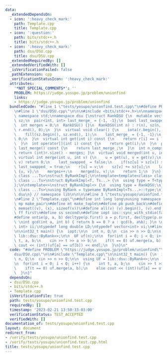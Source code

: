 ```yaml
---
data:
  _extendedDependsOn:
  - icon: ':heavy_check_mark:'
    path: Template.cpp
    title: Template.cpp
  - icon: ':question:'
    path: bits/stdc++.h
    title: bits/stdc++.h
  - icon: ':heavy_check_mark:'
    path: dsu/DSU.cpp
    title: dsu/DSU.cpp
  _extendedRequiredBy: []
  _extendedVerifiedWith: []
  _isVerificationFailed: false
  _pathExtension: cpp
  _verificationStatusIcon: ':heavy_check_mark:'
  attributes:
    '*NOT_SPECIAL_COMMENTS*': ''
    PROBLEM: https://judge.yosupo.jp/problem/unionfind
    links:
    - https://judge.yosupo.jp/problem/unionfind
  bundledCode: "#line 1 \"tests/yosupo/unionfind.test.cpp\"\n#define PROBLEM \"https://judge.yosupo.jp/problem/unionfind\"\
    \n#line 1 \"dsu/DSU.cpp\"\n\n\n#include <bits/stdc++.h>\n\nnamespace lib {\nusing\
    \ namespace std;\nnamespace dsu {\nstruct RankDSU {\n  mutable vector<int> r,\
    \ sz;\n  pair<int, int> last_merge_ = {-1, -1};\n  bool last_swapped_ = false;\n\
    \  int merges = 0;\n  RankDSU() {}\n  RankDSU(int n) : r(n), sz(n, 1) {\n    iota(r.begin(),\
    \ r.end(), 0);\n  }\n  virtual void clear() {\n    iota(r.begin(), r.end(), 0);\n\
    \    fill(sz.begin(), sz.end(), 1);\n    last_merge_ = {-1, -1};\n    merges =\
    \ 0;\n  }\n  virtual int get(int i) const {\n    return r[i] == i ? i : get(r[i]);\n\
    \  }\n  int operator[](int i) const {\n    return get(i);\n  }\n  pair<int, int>\
    \ last_merge() const {\n    return last_merge_;\n  }\n  int n_comps() const {\
    \ return (int)r.size() - merges; }\n  virtual void merged(int u, int v) {}\n \
    \ virtual int merge(int u, int v) {\n    u = get(u), v = get(v);\n    if(u ==\
    \ v) return 0;\n    last_swapped_ = false;\n    if(sz[u] > sz[v]) swap(u, v),\
    \ last_swapped_ = true;\n    r[u] = v;\n    sz[v] += sz[u];\n    last_merge_ =\
    \ {u, v};\n    merges++;\n    merged(u, v);\n    return 1;\n  }\n};\n\ntemplate<template<class>\
    \ class ...Ts>\nstruct ByRankImpl;\n\ntemplate<template<class> class T, template<class>\
    \ class ...Ts>\nstruct ByRankImpl<T, Ts...> {\n  using type = T<typename ByRankImpl<Ts...>::type>;\n\
    };\n\ntemplate<>\nstruct ByRankImpl<> {\n  using type = RankDSU;\n};\n\ntemplate<template<class>\
    \ class ...Ts>\nusing ByRank = typename ByRankImpl<Ts...>::type;\n} // namespace\
    \ dsu\n} // namespace lib\n\n\n\n#line 3 \"tests/yosupo/unionfind.test.cpp\"\n\
    \n#line 2 \"Template.cpp\"\n#define int long long\nusing namespace std;\n \n#define\
    \ mp make_pair\n#define mt make_tuple\n#define pb push_back\n#define ms(v, x)\
    \ memset((v), (x), sizeof(v))\n#define all(v) (v).begin(), (v).end()\n#define\
    \ ff first\n#define ss second\n#define iopt ios::sync_with_stdio(false); cin.tie(0)\n\
    #define untie(p, a, b) decltype(p.first) a = p.first, decltype(p.second) b = p.second\n\
    \ \nint gcd(int a, int b) { return b == 0 ? a : gcd(b, a%b); }\n \ntypedef pair<int,\
    \ int> ii;\ntypedef long double LD;\ntypedef vector<int> vi;\n#line 5 \"tests/yosupo/unionfind.test.cpp\"\
    \n\nint32_t main() {\n  iopt;\n\n  int n, Q;\n  cin >> n >> Q;\n\n  using UF =\
    \ lib::dsu::ByRank<>;\n\n  UF uf(n);\n\n  for(int i = 0; i < Q; i++) {\n    int\
    \ t, a, b;\n    cin >> t >> a >> b;\n    if(t == 0) uf.merge(a, b);\n    else\
    \ cout << (int)(uf[a] == uf[b]) << endl;\n  }\n}\n"
  code: "#define PROBLEM \"https://judge.yosupo.jp/problem/unionfind\"\n#include \"\
    dsu/DSU.cpp\"\n\n#include \"Template.cpp\"\n\nint32_t main() {\n  iopt;\n\n  int\
    \ n, Q;\n  cin >> n >> Q;\n\n  using UF = lib::dsu::ByRank<>;\n\n  UF uf(n);\n\
    \n  for(int i = 0; i < Q; i++) {\n    int t, a, b;\n    cin >> t >> a >> b;\n\
    \    if(t == 0) uf.merge(a, b);\n    else cout << (int)(uf[a] == uf[b]) << endl;\n\
    \  }\n}"
  dependsOn:
  - dsu/DSU.cpp
  - bits/stdc++.h
  - Template.cpp
  isVerificationFile: true
  path: tests/yosupo/unionfind.test.cpp
  requiredBy: []
  timestamp: '2023-02-21 13:50:33-03:00'
  verificationStatus: TEST_ACCEPTED
  verifiedWith: []
documentation_of: tests/yosupo/unionfind.test.cpp
layout: document
redirect_from:
- /verify/tests/yosupo/unionfind.test.cpp
- /verify/tests/yosupo/unionfind.test.cpp.html
title: tests/yosupo/unionfind.test.cpp
---
```

